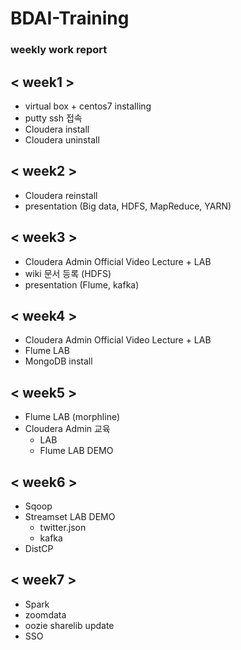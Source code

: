 # BDAI-Training
### weekly work report

 ## < week1 > 

* virtual box + centos7 installing
* putty ssh 접속
* Cloudera install
* Cloudera uninstall

## < week2 >

* Cloudera reinstall
* presentation (Big data, HDFS, MapReduce, YARN)

## < week3 >

* Cloudera Admin Official Video Lecture + LAB
* wiki 문서 등록 (HDFS)
* presentation (Flume, kafka)

## < week4 >

* Cloudera Admin Official Video Lecture + LAB
* Flume LAB
* MongoDB install

## < week5 >
    
* Flume LAB (morphline)
* Cloudera Admin 교육
    * LAB 
    * Flume LAB DEMO

## < week6 >
   
* Sqoop
* Streamset LAB DEMO
    * twitter.json
    * kafka
* DistCP

## < week7 >

* Spark
* zoomdata
* oozie sharelib update
* SSO



    
